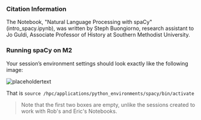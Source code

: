 ### Citation Information

The Notebook, "Natural Language Processing with spaCy" (intro_spacy.ipynb), was written by Steph Buongiorno, research assistant to Jo Guldi, Associate Professor of History at Southern Methodist University.

### Running spaCy on M2

Your session’s environment settings should look exactly like the following image:



![placeholdertext](https://github.com/stephbuon/digital-history/blob/master/images/source-spacy-m2.png?raw=true)

That is `source /hpc/applications/python_environments/spacy/bin/activate`

> Note that the first two boxes are empty, unlike the sessions created to work with Rob's and Eric's Notebooks.
